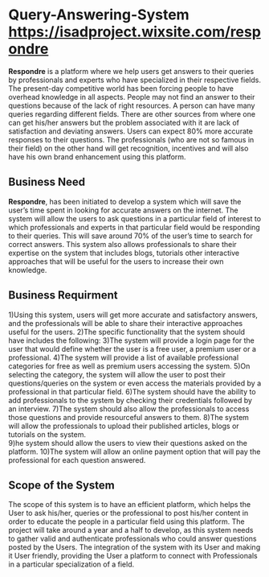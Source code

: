 # Query-Answering-System     https://isadproject.wixsite.com/respondre

**Respondre** is a platform where we help users get answers to their queries by professionals and experts who have specialized in their respective fields. The present-day competitive world has been forcing people to have overhead knowledge in all aspects. People may not find an answer to their questions because of the lack of right resources. A person can have many queries regarding different fields. There are other sources from where one can get his/her answers but the problem associated with it are lack of satisfaction and deviating answers. Users can expect 80% more accurate responses to their questions. The professionals (who are not so famous in their field) on the other hand will get recognition, incentives and will also have his own brand enhancement using this platform.

## Business Need

**Respondre**, has been initiated to develop a system which will save the user’s time spent in looking for accurate answers on the internet. The system will allow the users to ask questions in a particular field of interest to which professionals and experts in that particular field would be responding to their queries. This will save around 70% of the user’s time to search for correct answers. This system also allows professionals to share their expertise on the system that includes blogs, tutorials other interactive approaches that will be useful for the users to increase their own knowledge. 

## Business Requirment

1)Using this system, users will get more accurate and satisfactory answers, and the professionals will be able to share their interactive approaches useful for the users.
2)The specific functionality that the system should have includes the following:
3)The system will provide a login page for the user that would define whether the user is a free user, a premium user or a professional.
4)The system will provide a list of available professional categories for free as well as premium users accessing the system.
5)On selecting the category, the system will allow the user to post their questions/queries on the system or even access the materials provided by a professional in that particular field.
6)The system should have the ability to add professionals to the system by checking their credentials followed by an interview.
7)The system should also allow the professionals to access those questions and provide resourceful answers to them.
8)The system will allow the professionals to upload their published articles, blogs or tutorials on the system.    
9)he system should allow the users to view their questions asked on the platform.
10)The system will allow an online payment option that will pay the professional for each question answered. 

## Scope of the System

The scope of this system is to have an efficient platform, which helps the User to ask his/her, queries or the professional to post his/her content in order to educate the people in a particular field using this platform. The project will take around a year and a half to develop, as this system needs to gather valid and authenticate professionals who could answer questions posted by the Users. The integration of the system with its User and making it User friendly, providing the User a platform to connect with Professionals in a particular specialization of a field.

